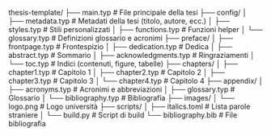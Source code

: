 thesis-template/
├── main.typ                    # File principale della tesi
├── config/
│   ├── metadata.typ           # Metadati della tesi (titolo, autore, ecc.)
│   ├── styles.typ             # Stili personalizzati
│   ├── functions.typ          # Funzioni helper
│   └── glossary.typ           # Definizioni glossario e acronimi
├── preface/
│   ├── frontpage.typ          # Frontespizio
│   ├── dedication.typ         # Dedica
│   ├── abstract.typ           # Sommario
│   ├── acknowledgments.typ    # Ringraziamenti
│   └── toc.typ               # Indici (contenuti, figure, tabelle)
├── chapters/
│   ├── chapter1.typ           # Capitolo 1
│   ├── chapter2.typ           # Capitolo 2
│   ├── chapter3.typ           # Capitolo 3
│   └── chapter4.typ           # Capitolo 4
├── appendix/
│   ├── acronyms.typ           # Acronimi e abbreviazioni
│   ├── glossary.typ           # Glossario
│   └── bibliography.typ       # Bibliografia
├── images/
│   └── logo.png              # Logo università
├── scripts/
│   ├── italics.toml          # Lista parole straniere
│   └── build.py              # Script di build
└── bibliography.bib          # File bibliografia
